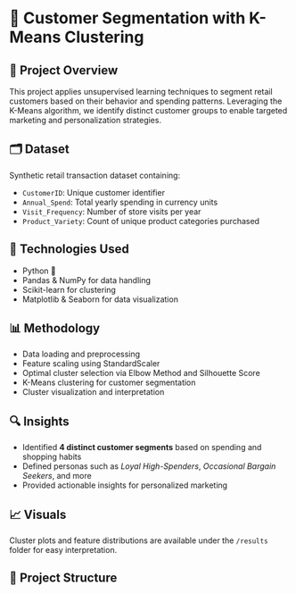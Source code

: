 # 🧠 Customer Segmentation with K-Means Clustering

## 📌 Project Overview
This project applies unsupervised learning techniques to segment retail customers based on their behavior and spending patterns. 
Leveraging the K-Means algorithm, we identify distinct customer groups to enable targeted marketing and personalization strategies.

## 🗂️ Dataset
Synthetic retail transaction dataset containing:
- `CustomerID`: Unique customer identifier
- `Annual_Spend`: Total yearly spending in currency units
- `Visit_Frequency`: Number of store visits per year
- `Product_Variety`: Count of unique product categories purchased

## 🚀 Technologies Used
- Python 🐍
- Pandas & NumPy for data handling
- Scikit-learn for clustering
- Matplotlib & Seaborn for data visualization

## 📊 Methodology
- Data loading and preprocessing
- Feature scaling using StandardScaler
- Optimal cluster selection via Elbow Method and Silhouette Score
- K-Means clustering for customer segmentation
- Cluster visualization and interpretation

## 🔍 Insights
- Identified **4 distinct customer segments** based on spending and shopping habits
- Defined personas such as _Loyal High-Spenders_, _Occasional Bargain Seekers_, and more
- Provided actionable insights for personalized marketing

## 📈 Visuals
Cluster plots and feature distributions are available under the `/results` folder for easy interpretation.

## 📂 Project Structure
